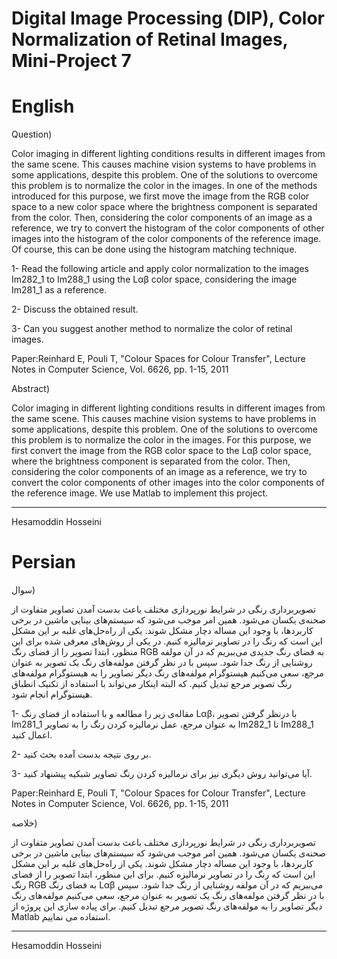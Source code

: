 # Digital Image Processing (DIP), Color Normalization of Retinal Images, Mini-Project 7

# English

Question)

Color imaging in different lighting conditions results in different images from the same scene. This causes machine vision systems to have problems in some applications, despite this problem. One of the solutions to overcome this problem is to normalize the color in the images. In one of the methods introduced for this purpose, we first move the image from the RGB color space to a new color space where the brightness component is separated from the color. Then, considering the color components of an image as a reference, we try to convert the histogram of the color components of other images into the histogram of the color components of the reference image. Of course, this can be done using the histogram matching technique.

1- Read the following article and apply color normalization to the images Im282_1 to Im288_1 using the Lαβ color space, considering the image Im281_1 as a reference.

2- Discuss the obtained result.

3- Can you suggest another method to normalize the color of retinal images.

Paper:Reinhard E, Pouli T, "Colour Spaces for Colour Transfer", Lecture Notes in Computer Science, Vol. 6626, pp. 1-15, 2011


Abstract)

Color imaging in different lighting conditions results in different images from the same scene. This causes machine vision systems to have problems in some applications, despite this problem. One of the solutions to overcome this problem is to normalize the color in the images.
For this purpose, we first convert the image from the RGB color space to the Lαβ color space, where the brightness component is separated from the color. Then, considering the color components of an image as a reference, we try to convert the color components of other images into the color components of the reference image.
We use Matlab to implement this project.


------------------------
Hesamoddin Hosseini


# Persian


سوال)

تصویربرداری رنگی در شرایط نورپردازی مختلف باعث بدست آمدن تصاویر متفاوت از صحنه‌ی یکسان می‌شود. همین امر موجب می‌شود که سیستم‌های بینایی ماشین در برخی کاربردها، با وجود این مساله دچار مشکل شوند. یکی از راه‌حل‌های غلبه بر این مشکل این است که رنگ را در تصاویر نرمالیزه کنیم. در یکی از روش‌های معرفی شده برای این منظور، ابتدا تصویر را از فضای رنگ RGB به فضای رنگ جدیدی می‌ببریم که در آن مولفه روشنایی از رنگ جدا شود. سپس با در نظر گرفتن مولفه‌های رنگ یک تصویر به عنوان مرجع، سعی می‌کنیم هیستوگرام مولفه‌های رنگ دیگر تصاویر را به هیستوگرام مولفه‌های رنگ تصویر مرجع تبدیل کنیم. که البته اینکار می‌تواند با استفاده از تکنیک انطباق هیستوگرام انجام شود.

1-	مقاله‌ی زیر را مطالعه و با استفاده از فضای رنگ Lαβ، با درنظر گرفتن تصویر Im281_1 به عنوان مرجع، عمل نرمالیزه کردن رنگ را به تصاویر Im282_1 تا Im288_1 اعمال کنید.

2-	بر روی نتیجه بدست آمده بحث کنید.

3-	آیا می‌توانید روش دیگری نیز برای نرمالیزه کردن رنگ تصاویر شبکیه پیشنهاد کنید.

Paper:Reinhard E, Pouli T, "Colour Spaces for Colour Transfer", Lecture Notes in Computer Science, Vol. 6626, pp. 1-15, 2011



خلاصه)

تصویربرداری رنگی در شرایط نورپردازی مختلف باعث بدست آمدن تصاویر متفاوت از صحنه‌ی یکسان می‌شود. همین امر موجب می‌شود که سیستم‌های بینایی ماشین در برخی کاربردها، با وجود این مساله دچار مشکل شوند. یکی از راه‌حل‌های غلبه بر این مشکل این است که رنگ را در تصاویر نرمالیزه کنیم. 
برای این منظور، ابتدا تصویر را از فضای رنگ RGB به فضای رنگ Lαβ می‌ببریم که در آن مولفه روشنایی از رنگ جدا شود. سپس با در نظر گرفتن مولفه‌های رنگ یک تصویر به عنوان مرجع، سعی می‌کنیم مولفه‌های رنگ دیگر تصاویر را به مولفه‌های رنگ تصویر مرجع تبدیل کنیم.
برای پیاده سازی این پروژه از Matlab استفاده می نماییم.


--------------------
Hesamoddin Hosseini
